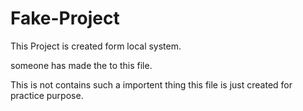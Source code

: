 # Fake-Project 

This Project is created form local system.

someone has made the to this file.

This is not contains such a importent thing this file is just created for practice purpose.